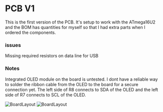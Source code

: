 # PCB V1
This is the first version of the PCB. It's setup to work with the ATmega16U2 and the BOM has quantities for myself so that I had extra parts when I ordered the components. 

### issues
Missing required resistors on data line for USB

### Notes 
Integrated OLED module on the board is untested. I dont have a reliable way to solder the ribbon cable from the OLED to the board for a secure connection yet. The left side of R8 connects to SDA of the OLED and the left side of R7 connects to SCL of the OLED.

![BoardLayout](/Board_Preview.png)
![BoardLayout](/Board_Layout.png)

